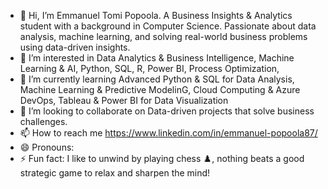 - 👋 Hi, I’m Emmanuel Tomi Popoola. 
  A Business Insights & Analytics student with a background in Computer Science.
  Passionate about data analysis, machine learning, and solving real-world business problems using data-driven insights.
- 👀 I’m interested in Data Analytics & Business Intelligence, Machine Learning & AI, Python, SQL, R, Power BI, Process Optimization,
- 🌱 I’m currently learning Advanced Python & SQL for Data Analysis, Machine Learning & Predictive ModelinG, Cloud Computing & Azure DevOps, Tableau & Power BI for Data Visualization
- 💞️ I’m looking to collaborate on Data-driven projects that solve business challenges.
- 📫 How to reach me https://www.linkedin.com/in/emmanuel-popoola87/
- 😄 Pronouns: 
- ⚡ Fun fact: I like to unwind by playing chess ♟️, nothing beats a good strategic game to relax and sharpen the mind!


